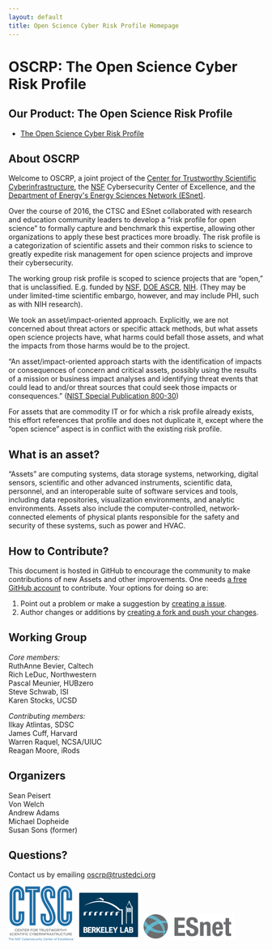 ```yaml
---
layout: default
title: Open Science Cyber Risk Profile Homepage
---
```


# OSCRP: The Open Science Cyber Risk Profile

## Our Product: The Open Science Risk Profile

* [The Open Science Cyber Risk Profile](OSCRP.html)

## About OSCRP

Welcome to OSCRP, a joint project of the [Center for Trustworthy Scientific Cyberinfrastructure](http://trustedci.org), the [NSF](http://nsf.gov) Cybersecurity Center of Excellence, and the [Department of Energy's Energy Sciences Network (ESnet)](https://www.es.net/).

Over the course of 2016, the CTSC and ESnet collaborated with research and education community leaders to develop a “risk profile for open science” to formally capture and benchmark this expertise, allowing other organizations to apply these best practices more broadly. The risk profile is a categorization of scientific assets and their common risks to science to greatly expedite risk management for open science projects and improve their cybersecurity.

The working group risk profile is scoped to science projects that are “open,” that is unclassified. E.g. funded by [NSF](http://nsf.gov), [DOE ASCR](http://science.energy.gov/ascr), [NIH](http://www.nih.gov).  (They may be under limited-time scientific embargo, however, and may include PHI, such as with NIH research).

We took an asset/impact-oriented approach.  Explicitly, we are not concerned about threat actors or specific attack methods, but what assets open science projects have, what harms could befall those assets, and what the impacts from those harms would be to the project.

“An asset/impact-oriented approach starts with the identification of impacts or consequences of concern and critical assets, possibly using the results of a mission or business impact analyses and identifying threat events that could lead to and/or threat sources that could seek those impacts or consequences.” ([NIST Special Publication 800-30](http://nvlpubs.nist.gov/nistpubs/Legacy/SP/nistspecialpublication800-30r1.pdf))

For assets that are commodity IT or for which a risk profile already exists, this effort references that profile and does not duplicate it, except where the “open science” aspect is in conflict with the existing risk profile.

## What is an asset?

“Assets” are computing systems, data storage systems, networking, digital sensors, scientific and other advanced instruments, scientific data, personnel, and an interoperable suite of software services and tools, including data repositories, visualization environments, and analytic environments. Assets also include the computer-controlled, network-connected elements of physical plants responsible for the safety and security of these systems, such as power and HVAC.

## How to Contribute?

This document is hosted in GitHub to encourage the community to make contributions of new Assets and other improvements. One needs [a free GitHub account](https://help.github.com/articles/signing-up-for-a-new-github-account/) to contribute. Your options for doing so are:

1. Point out a problem or make a suggestion by [creating a issue](https://github.com/trustedci/OSCRP/issues).
2. Author changes or additions by [creating a fork and push your changes](https://help.github.com/categories/collaborating-with-issues-and-pull-requests/).

## Working Group

*Core members:*  
RuthAnne Bevier, Caltech  
Rich LeDuc, Northwestern  
Pascal Meunier, HUBzero  
Steve Schwab, ISI   
Karen Stocks, UCSD  

*Contributing members:*  
Ilkay Atlintas, SDSC  
James Cuff, Harvard  
Warren Raquel, NCSA/UIUC  
Reagan Moore, iRods  

## Organizers
Sean Peisert  
Von Welch  
Andrew Adams  
Michael Dopheide  
Susan Sons (former)

## Questions?

Contact us by emailing [oscrp@trustedci.org](mailto:oscrp@trustedci.org)

![CTSC Logo](images/CTSC.jpg) ![LBNL Logo](images/Berkeley_Lab_Logo_Small.png) ![ESnet Logo](images/esnet-logo.png)
